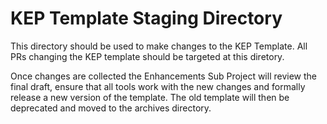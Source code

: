 # KEP Template Staging Directory

This directory should be used to make changes to the KEP Template. All PRs changing the KEP template should be targeted at this diretory. 

Once changes are collected the Enhancements Sub Project will review the final draft, ensure that all tools work with the new changes and formally release a new version of the template. The old template will then be deprecated and moved to the archives directory.
